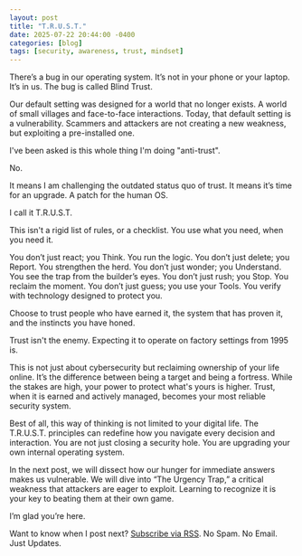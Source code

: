 ```yaml
---
layout: post
title: "T.R.U.S.T."
date: 2025-07-22 20:44:00 -0400
categories: [blog]
tags: [security, awareness, trust, mindset]
---
```


There’s a bug in our operating system. It’s not in your phone or your laptop. It’s in us. The bug is called Blind Trust.

Our default setting was designed for a world that no longer exists. A world of small villages and face-to-face interactions. Today, that default setting is a vulnerability. Scammers and attackers are not creating a new weakness, but exploiting a pre-installed one.

I've been asked is this whole thing I'm doing "anti-trust".

No.

It means I am challenging the outdated status quo of trust. It means it’s time for an upgrade. A patch for the human OS.

I call it T.R.U.S.T.

This isn't a rigid list of rules, or a checklist. You use what you need, when you need it.

You don’t just react; you Think. You run the logic.
You don’t just delete; you Report. You strengthen the herd.
You don’t just wonder; you Understand. You see the trap from the builder’s eyes.
You don’t just rush; you Stop. You reclaim the moment.
You don’t just guess; you use your Tools. You verify with technology designed to protect you.

Choose to trust people who have earned it, the system that has proven it, and the instincts you have honed.

Trust isn't the enemy. Expecting it to operate on factory settings from 1995 is.

This is not just about cybersecurity but reclaiming ownership of your life online. It’s the difference between being a target and being a fortress. While the stakes are high, your power to protect what's yours is higher. Trust, when it is earned and actively managed, becomes your most reliable security system.

Best of all, this way of thinking is not limited to your digital life. The T.R.U.S.T. principles can redefine how you navigate every decision and interaction. You are not just closing a security hole. You are upgrading your own internal operating system.

In the next post, we will dissect how our hunger for immediate answers makes us vulnerable. We will dive into “The Urgency Trap,” a critical weakness that attackers are eager to exploit. Learning to recognize it is your key to beating them at their own game.

I’m glad you’re here.

Want to know when I post next? [Subscribe via RSS](/feed.xml). No Spam. No Email. Just Updates.
